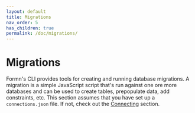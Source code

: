 ```yaml
---
layout: default
title: Migrations
nav_order: 5
has_children: true
permalink: /doc/migrations/
---
```


# Migrations

Formn's CLI provides tools for creating and running database migrations.  A
migration is a simple JavaScript script that's run against one ore more
databases and can be used to create tables, prepopulate data, add constraints,
etc.  This section assumes that you have set up a `connections.json` file.  If
not, check out the [Connecting](../connecting/)  section.

